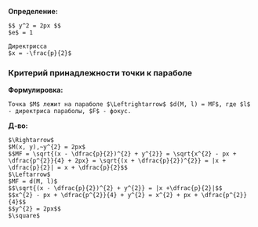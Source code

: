 **Определение:**
```spoiler-markdown
$$ y^2 = 2px $$
$e$ = 1

Директрисса
$x = -\frac{p}{2}$
```

### Критерий принадлежности точки к параболе

**Формулировка:**
```spoiler-markdown
Точка $M$ лежит на параболе $\Leftrightarrow$ $d(M, l) = MF$, где $l$ - директриса параболы, $F$ - фокус.
```

**Д-во:**
```spoiler-markdown
$\Rightarrow$
$M(x, y),~y^{2} = 2px$
$$MF = \sqrt{(x - \dfrac{p}{2})^{2} + y^{2}} = \sqrt{x^{2} - px + \dfrac{p^{2}}{4} + 2px} = \sqrt{(x + \dfrac{p}{2})^{2}} = |x + \dfrac{p}{2}| = x + \dfrac{p}{2}$$
$\Leftarrow$
$MF = d(M, l)$
$$\sqrt{(x - \dfrac{p}{2})^{2} + y^{2}} = |x +\dfrac{p}{2}|$$
$$x^{2} - px + \dfrac{p^{2}}{4} + y^{2} = x^{2} + px + \dfrac{p^{2}}{4}$$
$$y^{2} = 2px$$
$\square$
```
